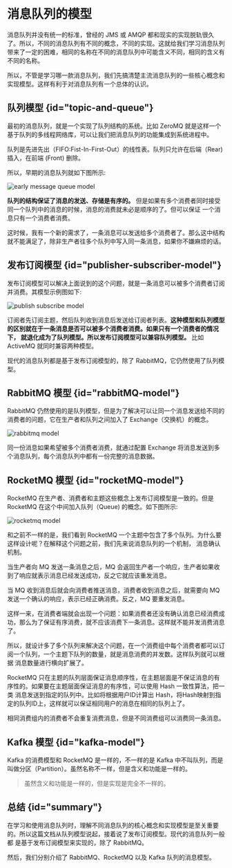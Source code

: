 # 消息队列的模型 

消息队列并没有统一的标准，曾经的 JMS 或 AMQP 都和现实的实现脱轨很久了。所以，不同的消息队列有不同的概念，不同的实现。这就给我们学习消息队列
带来了一定的困难，相同的名称在不同的消息队列中可能含义不同，相同的含义有不同的名称。

所以，不管是学习哪一款消息队列，我们先搞清楚主流消息队列的一些核心概念和实现模型。这样有利于对消息队列有一个总体的认识。

## 队列模型 {id="topic-and-queue"}

最初的消息队列，就是一个实现了队列结构的系统。比如 ZeroMQ 就是这样一个基于队列的多线程网络库，可以让我们把消息队列的功能集成到系统进程中。

<note>
队列是先进先出（FIFO:Fist-In-First-Out）的线性表。队列只允许在后端（Rear) 插入，在前端 (Front) 删除。
</note>

所以，早期的消息队列就如下图所示:

<img src="http://file-linker.oss-cn-hangzhou.aliyuncs.com/vRNmdke34MdKQVSbMJPE.png" alt="early message queue model"/>


**队列的结构保证了消息的发送、存储是有序的。** 但是如果有多个消费者同时接受同一个队列中的消息的时候，消息的消费就未必是顺序的了。但可以保证
一个消息只有一个消费者消费。 

这时候，我有一个新的需求了，一条消息可以发送给多个消费者了。那么这中结构就不能满足了，除非生产者往多个队列中写入同一条消息，如果你不嫌麻烦的话。

## 发布订阅模型 {id="publisher-subscriber-model"}

发布订阅模型可以解决上面说到的这个问题，就是一条消息可以被多个消费者订阅并消费。其模型示例图如下:

<img src="http://file-linker.oss-cn-hangzhou.aliyuncs.com/kscb7k9bg8IMDoiTs4vF.png" alt="publish subscribe model"/>

订阅者先订阅主题，然后队列收到消息后发送给订阅者列表。**这种模型和队列模型的区别就在于一条消息是否可以被多个消费者消费。如果只有一个消费者的情况下，
就退化成为了队列模型。所以发布订阅模型可以兼容队列模型。** 比如 ActiveMQ 就同时兼容两种模型。

现代的消息队列都是基于发布订阅模型的，除了 RabbitMQ，它仍然使用了队列模型。

## RabbitMQ 模型 {id="rabbitMQ-model"}

RabbitMQ 仍然使用的是队列模型，但是为了解决可以让同一个消息发送给不同的消费者的问题，它在生产者和队列之间加入了 Exchange（交换机）的概念。

<img src="http://file-linker.oss-cn-hangzhou.aliyuncs.com/L6OkBZGBiW18O1Uu7ru6.png" alt="rabbitmq model"/>

同一份消息如果希望被多个消费者消费，就通过配置 Exchange 将消息发送到多个消息队列，每个消息队列中都有一份完整的消息数据。

## RocketMQ 模型 {id="rocketMQ-model"}

RocketMQ 在生产者、消费者和主题这些概念上发布订阅模型是一致的。但是 RocketMQ 在这个中间加入队列（Queue) 的概念。如下图所示:

<img src="http://file-linker.oss-cn-hangzhou.aliyuncs.com/ekpZ5aL2mUmWICOzL7UY.png" alt="rocketmq model"/>

和之前不一样的是，我们看到 RocketMQ 一个主题中包含了多个队列。为什么要这样设计呢？在解释这个问题之前，我们先来说消息队列的一个机制，
消息确认机制。

当生产者向 MQ 发送一条消息之后，MQ 会返回生产者一个响应，生产者如果收到了响应就表示消息已经发送成功，反之它就应该重发消息。

当 MQ 收到消息后就会向消费者推送消息，消费者收到消息之后，就需要向 MQ 发送一个确认的响应，表示已经正确消费。反之，MQ 要重发消息。

这样一来，在消费者端就会出现一个问题：如果消费者还没有确认消息已经消费成功，那么为了保证有序消费，就不应该消费下一条消息。这样就不能并发消费消息了。

所以，就设计多了多个队列来解决这个问题，在一个消费组中每个消费者都可以订阅一个队列，一个主题下队列的数量，就是消息消费的并发数。这样队列就可以根据
消息数量进行横向扩展了。

<warning>
RocketMQ 只在主题的队列层面保证消息顺序性，在主题层面是不保证消息的有序性的。如果要在主题层面保证消息的有序性，可以使用 Hash 一致性算法，把一类
消息发送到指定的队列中。比如将根据用户ID计算出 Hash，将Hash映射到指定的队列ID上，这样就可以保证相同用户的消息在相同的队列上了。
</warning>

相同消费组内的消费者不会重复消费消息，但是不同消费组可以消费同一条消息。

## Kafka 模型 {id="kafka-model"}

Kafka 的消费模型和 RocketMQ 是一样的，不一样的是 Kafka 中不叫队列，而是叫做分区（Partition）。虽然名称不一样，但是含义和功能是一样的。

> 虽然含义和功能是一样的，但是实现是完全不一样的。

## 总结 {id="summary"}

在学习和使用消息队列时，理解不同消息队列的核心概念和实现模型是至关重要的。所以这篇文档从队列模型说起，接着说了发布订阅模型。现代的消息队列一般都
是基于发布订阅模型来实现的，除了 RabbitMQ。

然后，我们分别介绍了 RabbitMQ、RocketMQ 以及 Kafka 队列的消息模型。